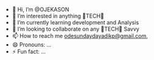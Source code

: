 - 👋 Hi, I’m @OJEKASON
- 👀 I’m interested in anything 💞️TECH💞️
- 🌱 I’m currently learning development and Analysis
- 💞️ I’m looking to collaborate on any 💞️TECH💞️ Savvy 
- 📫 How to reach me odesundaydayadikp@gmail.com, 
- 😄 Pronouns: ...
- ⚡ Fun fact: ...

<!---
OJEKASON/OJEKASON is a ✨ special ✨ repository because its `README.md` (this file) appears on your GitHub profile.
You can click the Preview link to take a look at your changes.
--->
